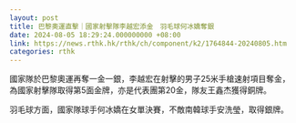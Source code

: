 ```yaml
---
layout: post
title: 巴黎奧運直擊｜國家射擊隊李越宏添金　羽毛球何冰嬌奪銀
date: 2024-08-05 18:29:24.000000000 +08:00
link: https://news.rthk.hk/rthk/ch/component/k2/1764844-20240805.htm
categories: rthk
---
```


國家隊於巴黎奧運再奪一金一銀，李越宏在射擊的男子25米手槍速射項目奪金，為國家射擊隊取得第5面金牌，亦是代表團第20金，隊友王鑫杰獲得銅牌。

羽毛球方面，國家隊球手何冰嬌在女單決賽，不敵南韓球手安洗瑩，取得銀牌。
